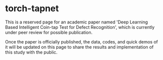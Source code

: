 # torch-tapnet
This is a reserved page for an academic paper named 'Deep Learning Based Intelligent Coin-tap Test for Defect Recognition', which is currently under peer review for possible publication. 

Once the paper is officially published, the data, codes, and quick demos of it will be updated on this page to share the results and implementation of this study with the public.

